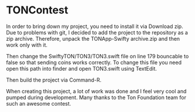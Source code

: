 # TONContest
In order to bring down my project, you need to install it via Download zip.
Due to problems with git, I decided to add the project to the repository as a zip archive. Therefore, unpack the TONApp-Swifty archive.zip and then work only with it.

Then change the SwiftyTON/TON3/TON3.swift file on line 179 bouncable to false so that sending coins works correctly. To change this file you need open this path into finder and open TON3.swift using TextEdit.

Then build the project via Command-R.

When creating this project, a lot of work was done and I feel very cool and pumped during development. Many thanks to the Ton Foundation team for such an awesome contest.
